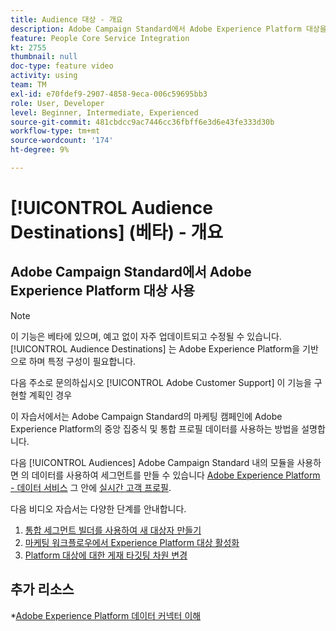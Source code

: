 ```yaml
---
title: Audience 대상 - 개요
description: Adobe Campaign Standard에서 Adobe Experience Platform 대상을 사용하는 방법을 알아봅니다
feature: People Core Service Integration
kt: 2755
thumbnail: null
doc-type: feature video
activity: using
team: TM
exl-id: e70fdef9-2907-4858-9eca-006c59695bb3
role: User, Developer
level: Beginner, Intermediate, Experienced
source-git-commit: 481cbdcc9ac7446cc36fbff6e3d6e43fe333d30b
workflow-type: tm+mt
source-wordcount: '174'
ht-degree: 9%

---
```


# [!UICONTROL Audience Destinations] (베타) - 개요

## Adobe Campaign Standard에서 Adobe Experience Platform 대상 사용

>[!NOTE]
>
>이 기능은 베타에 있으며, 예고 없이 자주 업데이트되고 수정될 수 있습니다. [!UICONTROL Audience Destinations] 는 Adobe Experience Platform을 기반으로 하며 특정 구성이 필요합니다.
>
>다음 주소로 문의하십시오 [!UICONTROL Adobe Customer Support] 이 기능을 구현할 계획인 경우

이 자습서에서는 Adobe Campaign Standard의 마케팅 캠페인에 Adobe Experience Platform의 중앙 집중식 및 통합 프로필 데이터를 사용하는 방법을 설명합니다.

다음 [!UICONTROL Audiences] Adobe Campaign Standard 내의 모듈을 사용하면 의 데이터를 사용하여 세그먼트를 만들 수 있습니다 [Adobe Experience Platform - 데이터 서비스](https://www.adobe.io/apis/experienceplatform/home/services.html) 그 안에 [실시간 고객 프로필](https://experienceleague.adobe.com/docs/platform-learn/tutorials/profiles/understanding-the-real-time-customer-profile.html?lang=en).

다음 비디오 자습서는 다양한 단계를 안내합니다.

1. [통합 세그먼트 빌더를 사용하여 새 대상자 만들기](/help/profiles-and-audiences/audience-destinations/creating-audiences-using-segment-builder.md)
2. [마케팅 워크플로우에서 Experience Platform 대상 활성화](/help/profiles-and-audiences/audience-destinations/activating-aep-audiences.md)
3. [Platform 대상에 대한 게재 타깃팅 차원 변경](/help/profiles-and-audiences/audience-destinations/changing-targeting-dimension.md)

## 추가 리소스

*[Adobe Experience Platform 데이터 커넥터 이해](/help/administrating/adobe-experience-platform-data-connector/understanding-the-adobe-experience-platform-data-connector.md)
